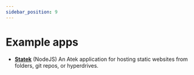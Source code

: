```yaml
---
sidebar_position: 9
---
```


# Example apps

- [**Statek**](https://github.com/atek-cloud/statek) (NodeJS) An Atek application for hosting static websites from folders, git repos, or hyperdrives.